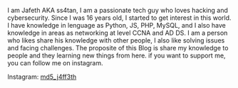 I am Jafeth AKA ss4tan, I am a passionate tech guy who loves hacking and cybersecurity. Since I was 16 years old, I started to get interest in this world. I have knowledge in lenguage as Python, JS, PHP, MySQL, and I also have knowledge in areas as networking at level CCNA and AD DS. I am a person who likes share his knowledge with other people, I also like solving issues and facing challenges. The proposite of this Blog is share my knowledge to people and they learning new things from here. if you want to support me, you can follow me on instagram.








Instagram: [md5_j4ff3th](http://instagram.com/md5_j4ff3th)
